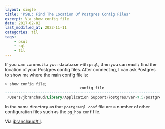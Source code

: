 ```yaml
---
layout: single
title: 'PSQL: Find The Location Of Postgres Config Files'
excerpt: Via show config_file
date: 2017-02-02
last_modified_at: 2022-11-11
categories: til
tags:
    - psql
    - sql
    - til
---
```


If you can connect to your database with `psql`, then you can easily find
the location of your Postgres config files. After connecting, I can ask
Postgres to show me where the main config file is:

```sql
> show config_file;
                                  config_file
--------------------------------------------------------------------------------
 /Users/jbranchaud/Library/Application Support/Postgres/var-9.5/postgresql.conf
```

In the same directory as that `postgresql.conf` file are a number of other
configuration files such as the `pg_hba.conf` file.

Via [jbranchaud/til](https://github.com/jbranchaud/til).
